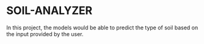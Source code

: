 # SOIL-ANALYZER
In this project, the models would be able to predict the type of soil based on the input provided by the user. 
